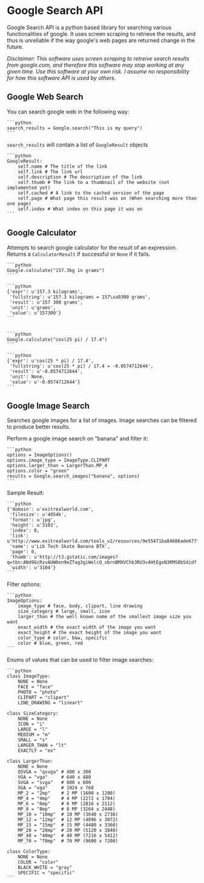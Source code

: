Google Search API
=====

Google Search API is a python based library for searching various functionalities of google.  It uses screen scraping to retrieve the results, and thus is unreliable if the way google's web pages are returned change in the future.

*Disclaimer: This software uses screen scraping to retreive search results from google.com, and therefore this software may stop working at any given time.  Use this software at your own risk. I assume no responsibility for how this software API is used by others.*

## Google Web Search
You can search google web in the following way:

    ```python
    search_results = Google.search("This is my query")
    ```

`search_results` will contain a list of `GoogleResult` objects

    ```python
    GoogleResult:
        self.name # The title of the link
        self.link # The link url
        self.description # The description of the link
        self.thumb # The link to a thumbnail of the website (not implemented yet)
        self.cached # A link to the cached version of the page
        self.page # What page this result was on (When searching more than one page)
        self.index # What index on this page it was on
    ```
    

## Google Calculator
Attempts to search google calculator for the result of an expression. Returns a `CalculatorResult` if successful or `None` if it fails.

    ```python
    Google.calculate("157.3kg in grams")
    ```
    
    ```python
    {'expr': u'157.3 kilograms',
     'fullstring': u'157.3 kilograms = 157\xa0300 grams',
     'result': u'157 300 grams',
     'unit': u'grams',
     'value': u'157300'}
    ```

    
    ```python
    Google.calculate("cos(25 pi) / 17.4")
    ```

    ```python
    {'expr': u'cos(25 * pi) / 17.4',
     'fullstring': u'cos(25 * pi) / 17.4 = -0.0574712644',
     'result': u'-0.0574712644',
     'unit': None,
     'value': u'-0.0574712644'}
    ```
    
## Google Image Search
Searches google images for a list of images.  Image searches can be filtered to produce better results.

Perform a google image search on "banana" and filter it:

    ```python
    options = ImageOptions()
    options.image_type = ImageType.CLIPART
    options.larger_than = LargerThan.MP_4
    options.color = "green"
    results = Google.search_images("banana", options)
    ```
    
Sample Result:

    ```python
    {'domain': u'exitrealworld.com',
     'filesize': u'4054k',
     'format': u'jpg',
     'height': u'3103',
     'index': 0,
     'link': u'http://www.exitrealworld.com/tools_v2/resources/9e55471ba84686ade677ffe595c45992/upload_images/YELLOW_BANANA.jpg',
     'name': u'Lib Tech Skate Banana BTX',
     'page': 0,
     'thumb': u'http://t3.gstatic.com/images?q=tbn:ANd9GcRzvAUW0en9eZTag3giWelcQ_xbrnBMXVChb3RU3v4HtEgxN3RMS0bSdidf',
     'width': u'3104'}
    ```
     
Filter options:

    ```python        
    ImageOptions:
        image_type # face, body, clipart, line drawing
        size_category # large, small, icon
        larger_than # the well known name of the smallest image size you want
        exact_width # the exact width of the image you want
        exact_height # the exact height of the image you want
        color_type # color, b&w, specific
        color # blue, green, red
    ```
        
Enums of values that can be used to filter image searches:

    ```python
    class ImageType:
        NONE = None
        FACE = "face"
        PHOTO = "photo"
        CLIPART = "clipart"
        LINE_DRAWING = "lineart"
        
    class SizeCategory:
        NONE = None
        ICON = "i"
        LARGE = "l"
        MEDIUM = "m"
        SMALL = "s"
        LARGER_THAN = "lt"
        EXACTLY = "ex"
        
    class LargerThan:
        NONE = None
        QSVGA = "qsvga" # 400 x 300
        VGA = "vga"     # 640 x 480
        SVGA = "svga"   # 800 x 600
        XGA = "xga"     # 1024 x 768
        MP_2 = "2mp"    # 2 MP (1600 x 1200)
        MP_4 = "4mp"    # 4 MP (2272 x 1704)
        MP_6 = "6mp"    # 6 MP (2816 x 2112)
        MP_8 = "8mp"    # 8 MP (3264 x 2448)
        MP_10 = "10mp"  # 10 MP (3648 x 2736)
        MP_12 = "12mp"  # 12 MP (4096 x 3072)
        MP_15 = "15mp"  # 15 MP (4480 x 3360)
        MP_20 = "20mp"  # 20 MP (5120 x 3840)
        MP_40 = "40mp"  # 40 MP (7216 x 5412)
        MP_70 = "70mp"  # 70 MP (9600 x 7200)

    class ColorType:
        NONE = None
        COLOR = "color"
        BLACK_WHITE = "gray"
        SPECIFIC = "specific"
    ```


